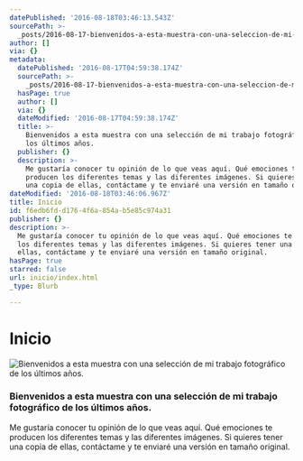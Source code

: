 ```yaml
---
datePublished: '2016-08-18T03:46:13.543Z'
sourcePath: >-
  _posts/2016-08-17-bienvenidos-a-esta-muestra-con-una-seleccion-de-mi-trabajo-f.md
author: []
via: {}
metadata:
  datePublished: '2016-08-17T04:59:38.174Z'
  sourcePath: >-
    _posts/2016-08-17-bienvenidos-a-esta-muestra-con-una-seleccion-de-mi-trabajo-f.md
  hasPage: true
  author: []
  via: {}
  dateModified: '2016-08-17T04:59:38.174Z'
  title: >-
    Bienvenidos a esta muestra con una selección de mi trabajo fotográfico de
    los últimos años. 
  publisher: {}
  description: >-
    Me gustaría conocer tu opinión de lo que veas aquí. Qué emociones te
    producen los diferentes temas y las diferentes imágenes. Si quieres tener
    una copia de ellas, contáctame y te enviaré una versión en tamaño original.
dateModified: '2016-08-18T03:46:06.967Z'
title: Inicio
id: f6edb6fd-d176-4f6a-854a-b5e85c974a31
publisher: {}
description: >-
  Me gustaría conocer tu opinión de lo que veas aquí. Qué emociones te producen
  los diferentes temas y las diferentes imágenes. Si quieres tener una copia de
  ellas, contáctame y te enviaré una versión en tamaño original.
hasPage: true
starred: false
url: inicio/index.html
_type: Blurb

---
```

# Inicio
![Bienvenidos a esta muestra con una selección de mi trabajo fotográfico de los últimos años. ](https://the-grid-user-content.s3-us-west-2.amazonaws.com/4e2e5c32-de53-4a8c-a50d-63bce5dc8fae.jpg)

### Bienvenidos a esta muestra con una selección de mi trabajo fotográfico de los últimos años.

Me gustaría conocer tu opinión de lo que veas aquí. Qué emociones te producen los diferentes temas y las diferentes imágenes. Si quieres tener una copia de ellas, contáctame y te enviaré una versión en tamaño original.